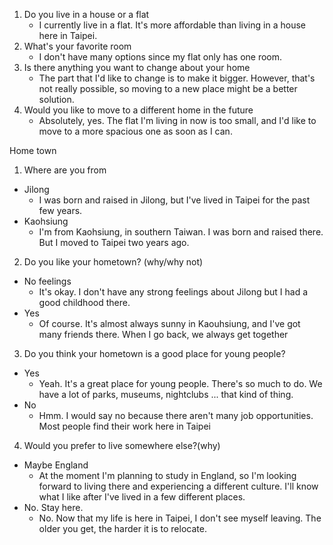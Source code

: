 
1. Do you live in a house or a flat
	- I currently live in a flat. It's more affordable than living in a house here in Taipei.
2. What's your favorite room
	 - I don't have many options since my flat only has one room. 
3. Is there anything you want to change about your home
	- The part that I'd like to change is to make it bigger. However, that's not really possible, so moving to a new place might be a better solution.
4. Would you like to move to a different home in the future
	- Absolutely, yes. The flat I'm living in now is too small, and I'd like to move to a more spacious one as soon as I can.

Home town

1. Where are you from
- Jilong
	- I was born and raised in Jilong, but I've lived in Taipei for the past few years.
- Kaohsiung
	- I'm from Kaohsiung, in southern Taiwan. I was born and raised there. But I moved to Taipei two years ago.

 2. Do you like your hometown? (why/why not)
- No feelings
	- It's okay. I don't have any strong feelings about Jilong but I had a good childhood there.
- Yes
	- Of course. It's almost always sunny in Kaouhsiung, and I've got many friends there. When I go back, we always get together

3. Do you think your hometown is a good place for young people?
- Yes
	- Yeah. It's a great place for young people. There's so much to do. We have a lot of parks, museums, nightclubs ... that kind of thing.
- No
	- Hmm. I would say no because there aren't many job opportunities. Most people find their work here in Taipei

4. Would you prefer to live somewhere else?(why)
- Maybe England
	- At the moment I'm planning to study in England, so I'm looking forward to living there and experiencing a different culture. I'll know what I like after I've lived in a few different places.
- No. Stay here.
	- No. Now that my life is here in Taipei, I don't see myself leaving. The older you get, the harder it is to relocate.